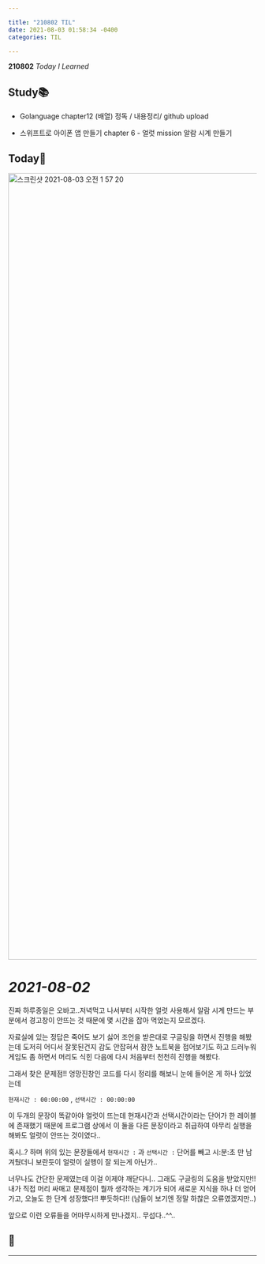 ```yaml
---

title: "210802 TIL"
date: 2021-08-03 01:58:34 -0400
categories: TIL

---
```


**210802** _Today I Learned_

## Study📚

  * Golanguage chapter12 (배열) 정독 / 내용정리/ github upload

  * 스위프트로 아이폰 앱 만들기 chapter 6 - 얼럿 mission 알람 시계 만들기 

## Today🍓

<img width="1593" alt="스크린샷 2021-08-03 오전 1 57 20" src="https://user-images.githubusercontent.com/81848766/127897800-f9ce7f65-a938-498f-bae1-d009c37029ca.png">


# _2021-08-02_

진짜 하루종일은 오바고..저녁먹고 나서부터 시작한 얼럿 사용해서 알람 시계 만드는 부분에서 경고창이 안뜨는 것 때문에 몇 시간을 잡아 먹었는지 모르겠다.

자료실에 있는 정답은 죽어도 보기 싫어 조언을 받은대로 구글링을 하면서
진행을 해봤는데 도저히 어디서 잘못된건지 감도 안잡혀서 잠깐 노트북을 접어보기도 하고 드러누워 게임도 좀 하면서 머리도 식힌 다음에 다시 처음부터 천천히 진행을 해봤다.

그래서 찾은 문제점!! 엉망진창인 코드를 다시 정리를 해보니 눈에 들어온 게 하나 있었는데 

`현재시간 : 00:00:00` , `선택시간 : 00:00:00`

이 두개의 문장이 똑같아야 얼럿이 뜨는데 현재시간과 선택시간이라는 단어가
한 레이블에 존재했기 때문에 프로그램 상에서 이 둘을 다른 문장이라고 취급하여 아무리 실행을 해봐도 얼럿이 안뜨는 것이였다..

혹시..? 하며 위의 있는 문장들에서 `현재시간 :` 과 `선택시간 :` 단어를 빼고 시:분:초 만 남겨뒀더니 보란듯이 얼럿이 실행이 잘 되는게 아닌가..

너무나도 간단한 문제였는데 이걸 이제야 깨닫다니..
그래도 구글링의 도움을 받았지만!! 내가 직접 머리 싸매고 문제점이 뭘까 생각하는 계기가 되어 새로운 지식을 하나 더 얻어가고, 오늘도 한 단계 성장했다!! 뿌듯하다!!
(남들이 보기엔 정말 하찮은 오류였겠지만..)

앞으로 이런 오류들을 어마무시하게 만나겠지..
무섭다..^^..

## 🍉



---